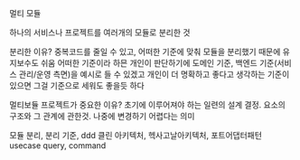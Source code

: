 멀티 모듈

하나의 서비스나 프로젝트를 여러개의 모듈로 분리한 것

분리한 이유? 
중복코드를 줄일 수 있고, 어떠한 기준에 맞춰 모듈을 분리했기 때문에 유지보수도 쉬움
어떠한 기준이라 하믄 개인이 판단하기에 도메인 기준, 백엔드 기준(서비스 관리/운영 측면)을 예시로 들 수 있겠고 개인이 더 명확하고 좋다고 생각하는 기준이 있으면 그걸 기준으로 세워도 좋을듯 하다

멀티보듈 프로젝트가 중요한 이유?
초기에 이루어져야 하는 일련의 설계 결정.
요소의 구조와 그 관계에 관한것.
나중에 변경하기 어렵다는 의미

모듈 분리, 분리 기준, ddd
클린 아키텍처, 헥사고날아키텍처, 포트어댑터패턴
usecase
query, command
